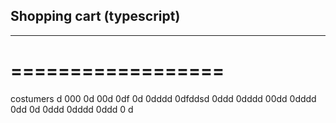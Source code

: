 ## Shopping cart (typescript)
---------------------------
==================
=================

costumers
d
000
0d
00d
0df
0d
0dddd
0dfddsd
0ddd
0dddd
00dd
0dddd
0dd
0d
0ddd
0dddd
0ddd
0
d
